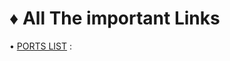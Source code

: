 # ♦ All The important Links 

 • [PORTS LIST](https://en.wikipedia.org/wiki/List_of_TCP_and_UDP_port_numbers) : 
 
